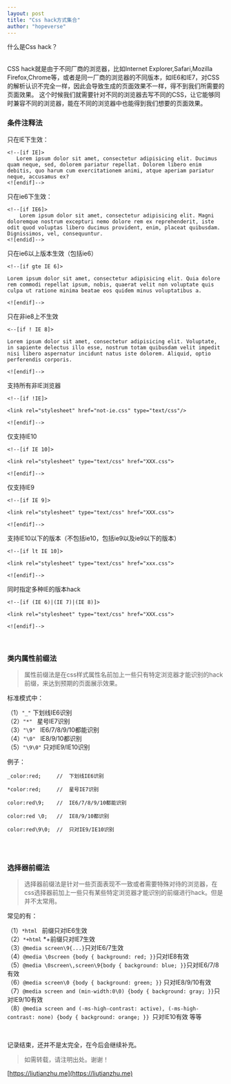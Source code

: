 ```yaml
---
layout: post
title: "Css hack方式集合"
author: "hopeverse"
---
```

 
什么是Css hack？

<br/>
CSS hack就是由于不同厂商的浏览器，比如Internet Explorer,Safari,Mozilla Firefox,Chrome等，或者是同一厂商的浏览器的不同版本，如IE6和IE7，对CSS的解析认识不完全一样，因此会导致生成的页面效果不一样，得不到我们所需要的页面效果。 这个时候我们就需要针对不同的浏览器去写不同的CSS，让它能够同时兼容不同的浏览器，能在不同的浏览器中也能得到我们想要的页面效果。

### 条件注释法

只在IE下生效：

```
<!--[if IE]>
   Lorem ipsum dolor sit amet, consectetur adipisicing elit. Ducimus quam neque, sed, dolorem pariatur repellat. Dolorem libero enim debitis, quo harum cum exercitationem animi, atque aperiam pariatur neque, accusamus ex?
<![endif]-->

```


只在ie6下生效：

```
<!--[if IE6]>
    Lorem ipsum dolor sit amet, consectetur adipisicing elit. Magni doloremque nostrum excepturi nemo dolore rem ex reprehenderit, iste odit quod voluptas libero ducimus provident, enim, placeat quibusdam. Dignissimos, vel, consequuntur.
<![endid]-->

```

只在ie6以上版本生效（包括ie6）

```
<!--[if gte IE 6]>

Lorem ipsum dolor sit amet, consectetur adipisicing elit. Quia dolore rem commodi repellat ipsum, nobis, quaerat velit non voluptate quis culpa ut ratione minima beatae eos quidem minus voluptatibus a.

<![endif]-->

```

只在非ie8上不生效

```
<--[if ! IE 8]>

Lorem ipsum dolor sit amet, consectetur adipisicing elit. Voluptate, in sapiente delectus illo esse, nostrum totam quibusdam velit impedit nisi libero aspernatur incidunt natus iste dolorem. Aliquid, optio perferendis corporis.

<![endif]-->

```

支持所有非IE浏览器

```
<!--[if !IE]>

<link rel="stylesheet" href="not-ie.css" type="text/css"/>

<![endif]-->

```

仅支持IE10

```
<!--[if IE 10]>

<link rel="stylesheet" type="text/css" href="XXX.css">

<![endif]-->

```

仅支持IE9

```
<!--[if IE 9]>

<link rel="stylesheet" type="text/css" href="XXX.css">

<![endif]-->

```

支持IE10以下的版本（不包括ie10，包括ie9以及ie9以下的版本）

```
<!--[if lt IE 10]>

<link rel="stylesheet" type="text/css" href="xxx.css">

<![endif]-->

```

同时指定多种IE的版本hack

```
<!--[if (IE 6)|(IE 7)|(IE 8)]>

<link rel="stylesheet" type="text/css" href="XXX.css">

<![endif]-->

```

<br/>

### 类内属性前缀法

>属性前缀法是在css样式属性名前加上一些只有特定浏览器才能识别的hack前缀，来达到预期的页面展示效果。

标准模式中： 

（1）```"_"```      下划线IE6识别  <br/>
（2）```"*" ```     星号IE7识别  <br/>
（3）```"\9" ```    IE6/7/8/9/10都能识别  <br/>
（4）```"\0" ```    IE8/9/10都识别  <br/>
（5）```"\9\0"```   只对IE9/IE10识别  <br/>


例子：

```
_color:red;     //  下划线IE6识别

*color:red;     //  星号IE7识别

color:red\9;    //  IE6/7/8/9/10都能识别

color:red \0;   //  IE8/9/10都识别

color:red\9\0;  //  只对IE9/IE10识别


```

<br/>

### 选择器前缀法

>选择器前缀法是针对一些页面表现不一致或者需要特殊对待的浏览器，在css选择器前加上一些只有某些特定浏览器才能识别的前缀进行hack。但是并不太常用。 

常见的有：

（1）```*html ``` 前缀只对IE6生效   <br/>
（2）```*+html``` *+前缀只对IE7生效  <br/>
（3）```@media screen\9{...}```只对IE6/7生效  <br/>
（4）```@media \0screen {body { background: red; }}```只对IE8有效  <br/>
（5）```@media \0screen\,screen\9{body { background: blue; }}```只对IE6/7/8有效  <br/>
（6）```@media screen\0 {body { background: green; }}``` 只对IE8/9/10有效  <br/>
（7）```@media screen and (min-width:0\0) {body { background: gray; }}```只对IE9/10有效  <br/>
（8）```@media screen and (-ms-high-contrast: active), (-ms-high-contrast: none) {body { background: orange; }} ```只对IE10有效
等等

<br/>

记录结束，还并不是太完全，在今后会继续补充。

>如需转载，请注明出处。谢谢！

[https://liutianzhu.me](https://liutianzhu.me)
